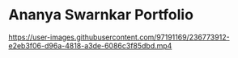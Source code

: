 # Ananya Swarnkar Portfolio


https://user-images.githubusercontent.com/97191169/236773912-e2eb3f06-d96a-4818-a3de-6086c3f85dbd.mp4

